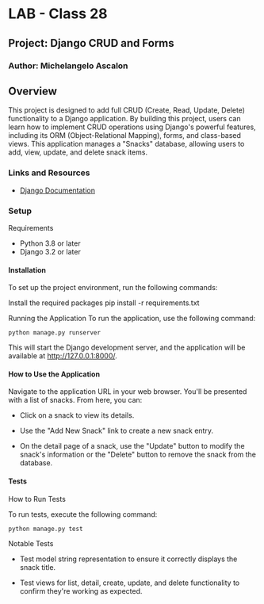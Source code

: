 # LAB - Class 28

## Project: Django CRUD and Forms

### Author: Michelangelo Ascalon

## Overview
This project is designed to add full CRUD (Create, Read, Update, Delete) functionality to a Django application. By building this project, users can learn how to implement CRUD operations using Django's powerful features, including its ORM (Object-Relational Mapping), forms, and class-based views. This application manages a "Snacks" database, allowing users to add, view, update, and delete snack items.

### Links and Resources
- [Django Documentation](https://docs.djangoproject.com/en/3.2/)

### Setup

Requirements

- Python 3.8 or later
- Django 3.2 or later

#### Installation

To set up the project environment, run the following commands:

Install the required packages
pip install -r requirements.txt

Running the Application
To run the application, use the following command:

```gitbash
python manage.py runserver
```
This will start the Django development server, and the application will be available at http://127.0.0.1:8000/.

#### How to Use the Application

Navigate to the application URL in your web browser. You'll be presented with a list of snacks. From here, you can:

* Click on a snack to view its details.

* Use the "Add New Snack" link to create a new snack entry.
  
* On the detail page of a snack, use the "Update" button to modify the snack's information or the "Delete" button to remove the snack from the database.
  
#### Tests

How to Run Tests

To run tests, execute the following command:

```gitbash
python manage.py test
```

Notable Tests

* Test model string representation to ensure it correctly displays the snack title.

* Test views for list, detail, create, update, and delete functionality to confirm they're working as expected.